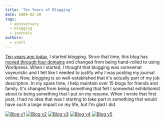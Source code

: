 ```yaml
---
title: 'Ten Years of Blogging'
date: 2009-02-20
tags:
  - anniversary
  - blogging
  - journals
authors:
  - scott
---
```


[Ten years ago today](/blog/1999/strange-day/), I started blogging. Since that time, this blog has [moved through four domains](http://spaceninja.local/2005/10/space-ninja-history/) and changed from being hand-rolled to using Wordpress. When I started, I thought that blogging was somewhat voyeuristic and I felt like I needed to justify why I was posting my journal online. Now, blogging is so well-established that it's actually part of my job description. In my spare time, I help maintain over 15 blogs for friends and family. It's changed from being something that felt I somewhat exhibitionist about to being something that I put on my resume. When I wrote that first post, I had no idea that was I starting to take part in something that would have such a large impact on my life, but I'm glad I did.

[![Blog v1](/images/3118099839_39aba44b84_s.jpg)](http://www.flickr.com/photos/spaceninja/3118099839/) [![Blog v2](/images/3118927124_2811ac99c9_s.jpg)](http://www.flickr.com/photos/spaceninja/3118927124/) [![Blog v3](/images/3118927084_78ffc66959_s.jpg)](http://www.flickr.com/photos/spaceninja/3118927084/) [![Blog v4](/images/3118927226_bd36766091_s.jpg)](http://www.flickr.com/photos/spaceninja/3118927226/) [![Blog v5](/images/3118100415_1960884473_s.jpg)](http://www.flickr.com/photos/spaceninja/3118100415/)
